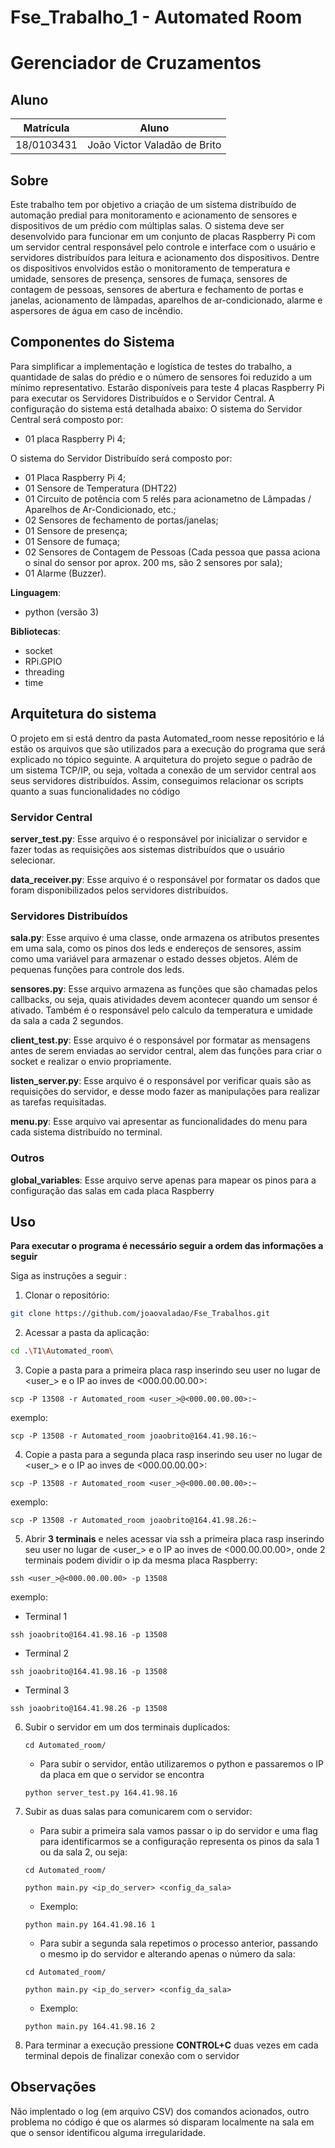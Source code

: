 # Fse_Trabalho_1 - Automated Room

# Gerenciador de Cruzamentos


## Aluno
|Matrícula | Aluno |
| -- | -- |
| 18/0103431  |  João Victor Valadão de Brito |

## Sobre 
Este trabalho tem por objetivo a criação de um sistema distribuído de automação predial para monitoramento e acionamento de sensores e dispositivos de um prédio com múltiplas salas. O sistema deve ser desenvolvido para funcionar em um conjunto de placas Raspberry Pi com um servidor central responsável pelo controle e interface com o usuário e servidores distribuídos para leitura e acionamento dos dispositivos. Dentre os dispositivos envolvidos estão o monitoramento de temperatura e umidade, sensores de presença, sensores de fumaça, sensores de contagem de pessoas, sensores de abertura e fechamento de portas e janelas, acionamento de lâmpadas, aparelhos de ar-condicionado, alarme e aspersores de água em caso de incêndio.

## Componentes do Sistema
Para simplificar a implementação e logística de testes do trabalho, a quantidade de salas do prédio e o número de sensores foi reduzido a um mínimo representativo. Estarão disponíveis para teste 4 placas Raspberry Pi para executar os Servidores Distribuídos e o Servidor Central. A configuração do sistema está detalhada abaixo:
O sistema do Servidor Central será composto por:

- 01 placa Raspberry Pi 4;

O sistema do Servidor Distribuído será composto por:

- 01 Placa Raspberry Pi 4;
- 01 Sensore de Temperatura (DHT22)
- 01 Circuito de potência com 5 relés para acionametno de Lâmpadas / Aparelhos de Ar-Condicionado, etc.;
- 02 Sensores de fechamento de portas/janelas;
- 01 Sensore de presença;
- 01 Sensore de fumaça;
- 02 Sensores de Contagem de Pessoas (Cada pessoa que passa aciona o sinal do sensor por aprox. 200 ms, são 2 sensores por sala);
- 01 Alarme (Buzzer).

**Linguagem**: 
- python (versão 3)<br>

**Bibliotecas**: 
- socket
- RPi.GPIO
- threading
- time <br>

## Arquitetura do sistema
O projeto em si está dentro da pasta Automated_room nesse repositório e lá estão os arquivos que são utilizados para a execução do programa que será explicado no tópico seguinte. A arquitetura do projeto segue o padrão de um sistema TCP/IP, ou seja, voltada a conexão de um servidor central aos seus servidores distribuídos. Assim, conseguimos relacionar os scripts quanto a suas funcionalidades no código

### Servidor Central
**server_test.py**: Esse arquivo é o responsável por inicializar o servidor e fazer todas as requisições aos sistemas distribuídos que o usuário selecionar.

**data_receiver.py**: Esse arquivo é o responsável por formatar os dados que foram disponibilizados pelos servidores distribuídos.

### Servidores Distribuídos
**sala.py**: Esse arquivo é uma classe, onde armazena os atributos presentes em uma sala, como os pinos dos leds e endereços de sensores, assim como uma variável para armazenar o estado desses objetos. Além de pequenas funções para controle dos leds.

**sensores.py**: Esse arquivo armazena as funções que são chamadas pelos callbacks, ou seja, quais atividades devem acontecer quando um sensor é ativado. Também é o responsável pelo calculo da temperatura e umidade da sala a cada 2 segundos.

**client_test.py**: Esse arquivo é o responsável por formatar as mensagens antes de serem enviadas ao servidor central, alem das funções para criar o socket e realizar o envio propriamente.

**listen_server.py**: Esse arquivo é o responsável por verificar quais são as requisições do servidor, e desse modo fazer as manipulações para realizar as tarefas requisitadas.

**menu.py**: Esse arquivo vai apresentar as funcionalidades do menu para cada sistema distribuído no terminal.

### Outros
**global_variables**: Esse arquivo serve apenas para mapear os pinos para a configuração das salas em cada placa Raspberry

## Uso 
**Para executar o programa é necessário seguir a ordem das informações a seguir**

Siga as instruções a seguir :

1) Clonar o repositório:
```sh 
git clone https://github.com/joaovaladao/Fse_Trabalhos.git
```

2) Acessar a pasta da aplicação:
```sh
cd .\T1\Automated_room\
```

3) Copie a pasta para a primeira placa rasp inserindo seu user no lugar de <user_> e o IP ao inves de <000.00.00.00>:
```
scp -P 13508 -r Automated_room <user_>@<000.00.00.00>:~
```
exemplo:
```
scp -P 13508 -r Automated_room joaobrito@164.41.98.16:~
```

4) Copie a pasta para a segunda placa rasp inserindo seu user no lugar de <user_> e o IP ao inves de <000.00.00.00>:
```
scp -P 13508 -r Automated_room <user_>@<000.00.00.00>:~
```
exemplo:
```
scp -P 13508 -r Automated_room joaobrito@164.41.98.26:~
```

5) Abrir **3 terminais** e neles acessar via ssh a primeira placa rasp inserindo seu user no lugar de <user_> e o IP ao inves de <000.00.00.00>, onde 2 terminais podem dividir o ip da mesma placa Raspberry:
```
ssh <user_>@<000.00.00.00> -p 13508
```
exemplo:
 - Terminal 1
```
ssh joaobrito@164.41.98.16 -p 13508
```
 - Terminal 2
```
ssh joaobrito@164.41.98.16 -p 13508
```
 - Terminal 3
```
ssh joaobrito@164.41.98.26 -p 13508
```

6) Subir o servidor em um dos terminais duplicados:<br>

    ```
    cd Automated_room/
    ```
    - Para subir o servidor, então utilizaremos o python e passaremos o IP da placa em que o servidor se encontra

    ```
    python server_test.py 164.41.98.16
    ```

7) Subir as duas salas para comunicarem com o servidor:

    - Para subir a primeira sala vamos passar o ip do servidor e uma flag para identificarmos se a configuração representa os pinos da sala 1 ou da sala 2, ou seja:

    ```
    cd Automated_room/
    ```

    ```
    python main.py <ip_do_server> <config_da_sala>
    ```
    - Exemplo:

    ```
    python main.py 164.41.98.16 1
    ```

    - Para subir a segunda sala repetimos o processo anterior, passando o mesmo ip do servidor e alterando apenas o número da sala:

    ```
    cd Automated_room/
    ```

    ```
    python main.py <ip_do_server> <config_da_sala>
    ```
    - Exemplo:

    ```
    python main.py 164.41.98.16 2
    ```


9) Para terminar a execução pressione **CONTROL+C** duas vezes em cada terminal depois de finalizar conexão com o servidor

## Observações 
Não implentado o log (em arquivo CSV) dos comandos acionados, outro problema no código é que os alarmes só disparam localmente na sala em que o sensor identificou alguma irregularidade.
